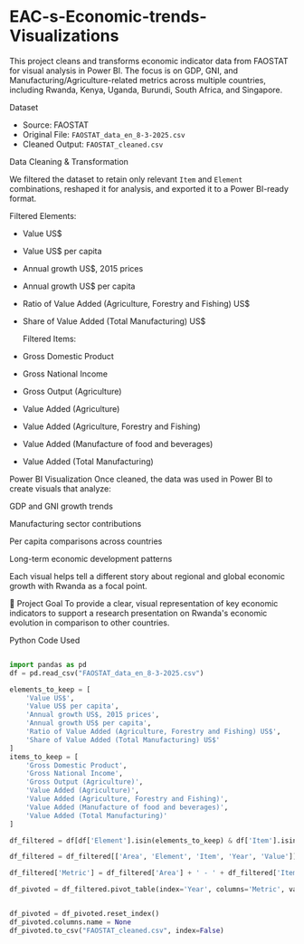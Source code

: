 # EAC-s-Economic-trends-Visualizations

This project cleans and transforms economic indicator data from FAOSTAT for visual analysis in Power BI. The focus is on GDP, GNI, and Manufacturing/Agriculture-related metrics across multiple countries, including Rwanda, Kenya, Uganda, Burundi, South Africa, and Singapore.

 Dataset
- Source: FAOSTAT
- Original File: `FAOSTAT_data_en_8-3-2025.csv`
- Cleaned Output: `FAOSTAT_cleaned.csv`

 Data Cleaning & Transformation

We filtered the dataset to retain only relevant `Item` and `Element` combinations, reshaped it for analysis, and exported it to a Power BI-ready format.

 Filtered Elements:
- Value US$
- Value US$ per capita
- Annual growth US$, 2015 prices
- Annual growth US$ per capita
- Ratio of Value Added (Agriculture, Forestry and Fishing) US$
- Share of Value Added (Total Manufacturing) US$

  Filtered Items:
- Gross Domestic Product
- Gross National Income
- Gross Output (Agriculture)
- Value Added (Agriculture)
- Value Added (Agriculture, Forestry and Fishing)
- Value Added (Manufacture of food and beverages)
- Value Added (Total Manufacturing)


 Power BI Visualization
Once cleaned, the data was used in Power BI to create visuals that analyze:

GDP and GNI growth trends

Manufacturing sector contributions

Per capita comparisons across countries

Long-term economic development patterns

Each visual helps tell a different story about regional and global economic growth with Rwanda as a focal point.

📌 Project Goal
To provide a clear, visual representation of key economic indicators to support a research presentation on Rwanda's economic evolution in comparison to other countries.

Python Code Used

```python

import pandas as pd
df = pd.read_csv("FAOSTAT_data_en_8-3-2025.csv")

elements_to_keep = [
    'Value US$',
    'Value US$ per capita',
    'Annual growth US$, 2015 prices',
    'Annual growth US$ per capita',
    'Ratio of Value Added (Agriculture, Forestry and Fishing) US$',
    'Share of Value Added (Total Manufacturing) US$'
]
items_to_keep = [
    'Gross Domestic Product',
    'Gross National Income',
    'Gross Output (Agriculture)',
    'Value Added (Agriculture)',
    'Value Added (Agriculture, Forestry and Fishing)',
    'Value Added (Manufacture of food and beverages)',
    'Value Added (Total Manufacturing)'
]

df_filtered = df[df['Element'].isin(elements_to_keep) & df['Item'].isin(items_to_keep)].copy()

df_filtered = df_filtered[['Area', 'Element', 'Item', 'Year', 'Value']]

df_filtered['Metric'] = df_filtered['Area'] + ' - ' + df_filtered['Item'] + ' - ' + df_filtered['Element']

df_pivoted = df_filtered.pivot_table(index='Year', columns='Metric', values='Value', aggfunc='first')


df_pivoted = df_pivoted.reset_index()
df_pivoted.columns.name = None
df_pivoted.to_csv("FAOSTAT_cleaned.csv", index=False)


